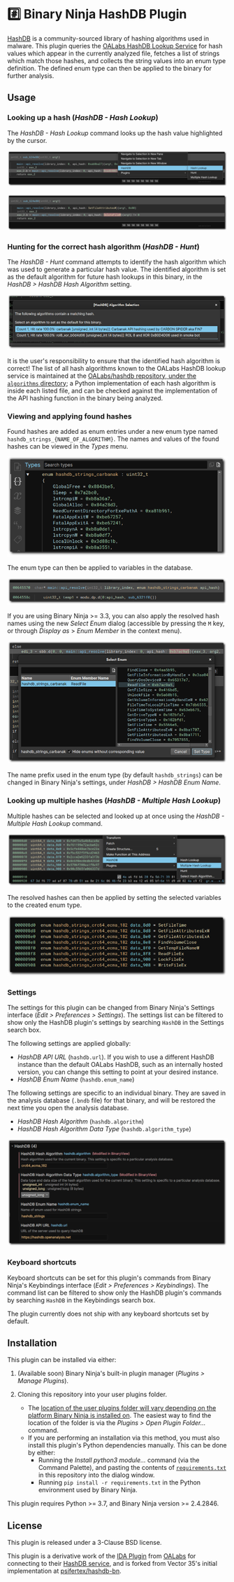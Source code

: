 # #️⃣ Binary Ninja HashDB Plugin

[HashDB](https://github.com/OALabs/hashdb) is a community-sourced library of hashing algorithms used in malware. This plugin queries the [OALabs HashDB Lookup Service](https://hashdb.openanalysis.net/) for hash values which appear in the currently analyzed file, fetches a list of strings which match those hashes, and collects the string values into an enum type definition. The defined enum type can then be applied to the binary for further analysis.

## Usage

### Looking up a hash (_HashDB - Hash Lookup_)

The _HashDB - Hash Lookup_ command looks up the hash value highlighted by the cursor.

![](images/hashlookup-screenshot-border.png)

![](images/hashlookup-result-screenshot-border.png)

### Hunting for the correct hash algorithm (_HashDB - Hunt_)

The _HashDB - Hunt_ command attempts to identify the hash algorithm which was used to generate a particular hash value. The identified algorithm is set as the default algorithm for future hash lookups in this binary, in the _HashDB > HashDB Hash Algorithm_ setting.

![](images/hash-hunt-multiple-options-screenshot-border.png)

It is the user's responsibility to ensure that the identified hash algorithm is correct! The list of all hash algorithms known to the OALabs HashDB lookup service is maintained at the [OALabs/hashdb repository, under the `algorithms` directory](https://github.com/OALabs/hashdb/tree/main/algorithms); a Python implementation of each hash algorithm is inside each listed file, and can be checked against the implementation of the API hashing function in the binary being analyzed.

### Viewing and applying found hashes

Found hashes are added as enum entries under a new enum type named `hashdb_strings_{NAME_OF_ALGORITHM}`. The names and values of the found hashes can be viewed in the _Types_ menu.

![](images/hash-created-enum-screenshot-border.png)

The enum type can then be applied to variables in the database.

![](images/hash-created-enum-applied-function-arg-screenshot-border.png)

If you are using Binary Ninja >= 3.3, you can also apply the resolved hash names using the new _Select Enum_ dialog (accessible by pressing the `M` key, or through _Display as_ > _Enum Member_ in the context menu).

![](images/hash-enum-selection-dialog-screenshot-border.png)

The name prefix used in the enum type (by default `hashdb_strings`) can be changed in Binary Ninja's settings, under _HashDB > HashDB Enum Name_.

### Looking up multiple hashes (_HashDB - Multiple Hash Lookup_)

Multiple hashes can be selected and looked up at once using the _HashDB - Multiple Hash Lookup_ command.

![](images/multiple-hash-lookup-screenshot-border.png)

The resolved hashes can then be applied by setting the selected variables to the created enum type.

![](images/multiple-hash-lookup-enum-type-applied-screenshot-border.png)

### Settings

The settings for this plugin can be changed from Binary Ninja's Settings interface (_Edit > Preferences > Settings_). The settings list can be filtered to show only the HashDB plugin's settings by searching `HashDB` in the Settings search box.

The following settings are applied globally:

- _HashDB API URL_ (`hashdb.url`). If you wish to use a different HashDB instance than the default OALabs HashDB, such as an internally hosted version, you can change this setting to point at your desired instance.
- _HashDB Enum Name_ (`hashdb.enum_name`)

The following settings are specific to an individual binary. They are saved in the analysis database (`.bndb` file) for that binary, and will be restored the next time you open the analysis database.

- _HashDB Hash Algorithm_ (`hashdb.algorithm`)
- _HashDB Hash Algorithm Data Type_ (`hashdb.algorithm_type`)

![](images/settings-screenshot-border.png)

### Keyboard shortcuts

Keyboard shortcuts can be set for this plugin's commands from Binary Ninja's Keybindings interface (_Edit > Preferences > Keybindings_). The command list can be filtered to show only the HashDB plugin's commands by searching `HashDB` in the Keybindings search box.

The plugin currently does not ship with any keyboard shortcuts set by default.

## Installation

This plugin can be installed via either:

1) (Available soon) Binary Ninja's built-in plugin manager (_Plugins > Manage Plugins_).

2) Cloning this repository into your user plugins folder.
    - The [location of the user plugins folder will vary depending on the platform Binary Ninja is installed on](https://docs.binary.ninja/guide/index.html#user-folder). The easiest way to find the location of the folder is via the _Plugins > Open Plugin Folder..._ command.
    - If you are performing an installation via this method, you must also install this plugin's Python dependencies manually. This can be done by either:
        - Running the _Install python3 module..._ command (via the Command Palette), and pasting the contents of [`requirements.txt`](requirements.txt) in this repository into the dialog window.
        - Running `pip install -r requirements.txt` in the Python environment used by Binary Ninja.

This plugin requires Python >= 3.7, and Binary Ninja version >= 2.4.2846.

## License

This plugin is released under a 3-Clause BSD license.

This plugin is a derivative work of the [IDA Plugin](https://github.com/OALabs/hashdb-ida/) from [OALabs](https://oalabs.openanalysis.net/) for connecting to their [HashDB service](https://hashdb.openanalysis.net/), and is forked from Vector 35's initial implementation at [psifertex/hashdb-bn](https://github.com/psifertex/hashdb-bn).